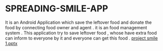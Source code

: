 # SPREADING-SMILE-APP
It is an Android  Application which save the leftover food and donate the food by connecting food owner and agent . it is an food management  system .
This application try to save leftover food , whose have extra food can inform to everyone by it and everyone can get this food .
[project smile 1.pptx](https://github.com/SWAPNILTIWARI100/SPREADING-SMILE-APP/files/7953453/project.smile.1.pptx)

